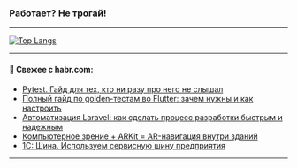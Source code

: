### Работает? Не трогай!

---
<!--
#### 🛠️ Technical stack:

![Java](https://img.shields.io/badge/Java-informational?logo=Oracle&style=flat&logoColor=white&color=FF4500)
![Kotlin](https://img.shields.io/badge/Kotlin-informational?logo=Kotlin&style=flat&logoColor=white&color=774D97)
![TS](https://img.shields.io/badge/TypeScript-informational?logo=typeScript&style=flat&logoColor=black&color=017acc)
![Python](https://img.shields.io/badge/Python-informational?logo=Python&style=flat&logoColor=black&color=ffdd54) <br>
![Spring](https://img.shields.io/badge/Spring-informational?logo=Spring&style=flat&logoColor=white&color=6DB33F) 
![SpringBoot](https://img.shields.io/badge/SpringBoot-informational?logo=SpringBoot&style=flat&logoColor=white&color=6DB33F)
![Nest](https://img.shields.io/badge/NestJS-informational?logo=NestJS&style=flat&logoColor=white&color=E0234E) 
![NodeJS](https://img.shields.io/badge/NodeJS-informational?logo=node.js&style=flat&logoColor=white&color=70A760)<br>
![PostgreSQL](https://img.shields.io/badge/PostgreSQL-informational?logo=PostgreSQL&style=flat&logoColor=white&color=DAA520)
![MongoDB](https://img.shields.io/badge/MongoDB-informational?logo=MongoDB&style=flat&logoColor=white&color=870000)
![Apache](https://img.shields.io/badge/Apache-informational?logo=apache&style=flat&logoColor=white&color=f74e28)

___ 
-->

<!--- #### 🛠️ : --->

[![Top Langs](https://github-readme-stats-82jvfl3w3-advtsettinggmailcoms-projects.vercel.app/api/top-langs/?username=zloylis&langs_count=10&hide_title=true&title_color=e6edf3&size_weight=0.5&count_weight=0.5&layout=compact&hide_progress=true&hide_border=true&theme=dracula&hide=css,makefile,cmake)](https://github.com/zloylis)

<!---


####  :octocat:&nbsp;&nbsp; Статистика:

![GitHub stats](https://github-readme-stats-u2qms2cxw-advtsettinggmailcoms-projects.vercel.app/api?username=zloylis&show_icons=true&hide_border=true&theme=dracula&title_color=e6edf3&include_all_commits=true&count_private=true&hide_rank=false&hide_title=true&rank_icon=github)
-->
---

#### 💬 Свежее с habr.com:

<!-- BLOG-POST-LIST:START -->
- [Pytest. Гайд для тех, кто ни разу про него не слышал](https://habr.com/ru/companies/beget/articles/948806/?utm_source=habrahabr&utm_medium=rss&utm_campaign=948806)
- [Полный гайд по golden-тестам во Flutter: зачем нужны и как настроить](https://habr.com/ru/companies/yandex/articles/952090/?utm_source=habrahabr&utm_medium=rss&utm_campaign=952090)
- [Автоматизация Laravel: как сделать процесс разработки быстрым и надежным](https://habr.com/ru/articles/952250/?utm_source=habrahabr&utm_medium=rss&utm_campaign=952250)
- [Компьютерное зрение + ARKit = AR-навигация внутри зданий](https://habr.com/ru/companies/2gis/articles/951526/?utm_source=habrahabr&utm_medium=rss&utm_campaign=951526)
- [1С: Шина. Используем сервисную шину предприятия](https://habr.com/ru/companies/otus/articles/950668/?utm_source=habrahabr&utm_medium=rss&utm_campaign=950668)
<!-- BLOG-POST-LIST:END -->

---
